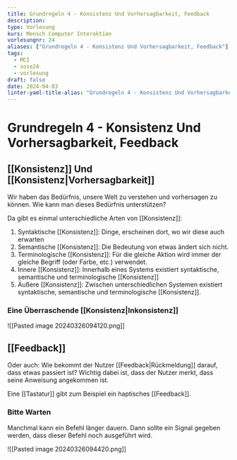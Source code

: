 ```yaml
---
title: Grundregeln 4 - Konsistenz Und Vorhersagbarkeit, Feedback
description: 
type: Vorlesung
kurs: Mensch Computer Interaktion
vorlesungnr: 24
aliases: ["Grundregeln 4 - Konsistenz Und Vorhersagbarkeit, Feedback"]
tags:
  - MCI
  - sose24
  - vorlesung
draft: false
date: 2024-04-03
linter-yaml-title-alias: "Grundregeln 4 - Konsistenz Und Vorhersagbarkeit, Feedback"
---
```


# Grundregeln 4 - Konsistenz Und Vorhersagbarkeit, Feedback

## [[Konsistenz]] Und [[Konsistenz|Vorhersagbarkeit]]

Wir haben das Bedürfnis, unsere Welt zu verstehen und vorhersagen zu können. Wie kann man dieses Bedürfnis unterstützen?

Da gibt es einmal unterschiedliche Arten von [[Konsistenz]]:

1. Syntaktische [[Konsistenz]]: Dinge, erscheinen dort, wo wir diese auch erwarten
2. Semantische [[Konsistenz]]: Die Bedeutung von etwas ändert sich nicht.
3. Terminologische [[Konsistenz]]: Für die gleiche Aktion wird immer der gleiche Begriff (oder Farbe, etc.) verwendet.
4. Innere [[Konsistenz]]: Innerhalb eines Systems existiert syntaktische, semantische und terminologische [[Konsistenz]] 
5. Äußere [[Konsistenz]]: Zwischen unterschiedlichen Systemen existiert syntaktische, semantische und terminologische [[Konsistenz]].

### Eine Überraschende [[Konsistenz|Inkonsistenz]]

![[Pasted image 20240326094120.png]]

## [[Feedback]]

Oder auch: Wie bekommt der Nutzer [[Feedback|Rückmeldung]] darauf, dass etwas passiert ist? Wichtig dabei ist, dass der Nutzer merkt, dass seine Anweisung angekommen ist.

Eine [[Tastatur]] gibt zum Beispiel ein haptisches [[Feedback]].

### Bitte Warten

Manchmal kann ein Befehl länger dauern. Dann sollte ein Signal gegeben werden, dass dieser Befehl noch ausgeführt wird.

![[Pasted image 20240326094420.png]]

